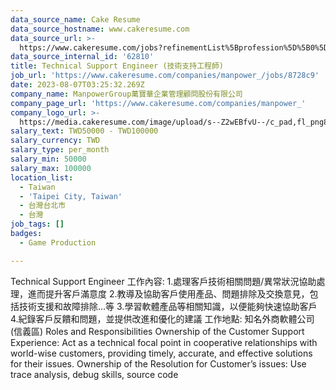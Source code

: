 ```yaml
---
data_source_name: Cake Resume
data_source_hostname: www.cakeresume.com
data_source_url: >-
  https://www.cakeresume.com/jobs?refinementList%5Bprofession%5D%5B0%5D=game-production&range%5Bsalary_range%5D%5Bmin%5D=100000
data_source_internal_id: '62810'
title: Technical Support Engineer (技術支持工程師)
job_url: 'https://www.cakeresume.com/companies/manpower_/jobs/8728c9'
date: 2023-08-07T03:25:32.269Z
company_name: ManpowerGroup萬寶華企業管理顧問股份有限公司
company_page_url: 'https://www.cakeresume.com/companies/manpower_'
company_logo_url: >-
  https://media.cakeresume.com/image/upload/s--Z2wEBfvU--/c_pad,fl_png8,h_200,w_200/v1665555460/vxttxbirsdv5ahomc0sa.png
salary_text: TWD50000 - TWD100000
salary_currency: TWD
salary_type: per_month
salary_min: 50000
salary_max: 100000
location_list:
  - Taiwan
  - 'Taipei City, Taiwan'
  - 台灣台北市
  - 台灣
job_tags: []
badges:
  - Game Production

---
```


Technical Support Engineer 工作內容: 1.處理客戶技術相關問題/異常狀況協助處理，進而提升客戶滿意度 2.教導及協助客戶使用產品、問題排除及交換意見，包括技術支援和故障排除...等 3.學習軟體產品等相關知識，以便能夠快速協助客戶 4.紀錄客戶反饋和問題，並提供改進和優化的建議 工作地點: 知名外商軟體公司(信義區) Roles and Responsibilities Ownership of the Customer Support Experience: Act as a technical focal point in cooperative relationships with world-wise customers, providing timely, accurate, and effective solutions for their issues. Ownership of the Resolution for Customer’s issues: Use trace analysis, debug skills, source code